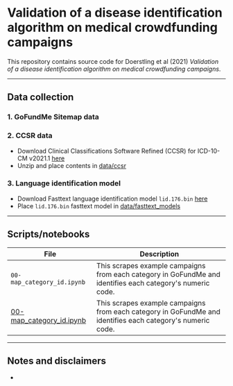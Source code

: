 # Validation of a disease identification algorithm on medical crowdfunding campaigns

This repository contains source code for Doerstling et al (2021) *Validation of a disease identification algorithm on medical crowdfunding campaigns*.

----

## Data collection

### 1. GoFundMe Sitemap data 


### 2. CCSR data
- Download Clinical Classifications Software Refined (CCSR) for ICD-10-CM v2021.1 [here](https://www.hcup-us.ahrq.gov/toolssoftware/ccsr/DXCCSR_v2021-1.zip)
- Unzip and place contents in [data/ccsr](data/ccsr)

### 3. Language identification model
- Download Fasttext language identification model `lid.176.bin` [here](https://fasttext.cc/docs/en/language-identification.html)
- Place `lid.176.bin` fasttext model in [data/fasttext_models](data/fasttext_models)

----

## Scripts/notebooks

File | Description
--- | ---
`00-map_category_id.ipynb` | This scrapes example campaigns from each category in GoFundMe and identifies each category's numeric code.
[00-map_category_id.ipynb](00-map_category_id.ipynb) | This scrapes example campaigns from each category in GoFundMe and identifies each category's numeric code.

----

## Notes and disclaimers
- 
